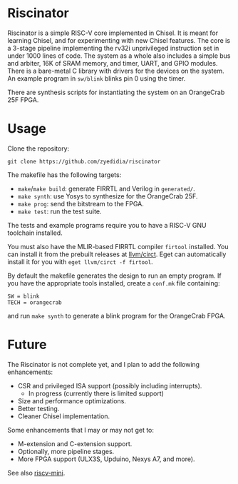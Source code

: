 # Riscinator

Riscinator is a simple RISC-V core implemented in Chisel. It is meant for
learning Chisel, and for experimenting with new Chisel features. The core is a
3-stage pipeline implementing the rv32i unprivileged instruction set in under
1000 lines of code. The system as a whole also includes a simple bus and
arbiter, 16K of SRAM memory, and timer, UART, and GPIO modules. There is a
bare-metal C library with drivers for the devices on the system. An example
program in `sw/blink` blinks pin 0 using the timer.

There are synthesis scripts for instantiating the system on an OrangeCrab 25F
FPGA.

# Usage

Clone the repository:

```
git clone https://github.com/zyedidia/riscinator
```

The makefile has the following targets:

* `make`/`make build`: generate FIRRTL and Verilog in `generated/`.
* `make synth`: use Yosys to synthesize for the OrangeCrab 25F.
* `make prog`: send the bitstream to the FPGA.
* `make test`: run the test suite.

The tests and example programs require you to have a RISC-V GNU toolchain
installed.

You must also have the MLIR-based FIRRTL compiler `firtool` installed. You can
install it from the prebuilt releases at
[llvm/circt](https://github.com/llvm/circt). Eget can automatically install it
for you with `eget llvm/circt -f firtool`.

By default the makefile generates the design to run an empty program. If you
have the appropriate tools installed, create a `conf.mk` file containing:

```
SW = blink
TECH = orangecrab
```

and run `make synth` to generate a blink program for the OrangeCrab FPGA.

# Future

The Riscinator is not complete yet, and I plan to add the following
enhancements:

* CSR and privileged ISA support (possibly including interrupts).
    * In progress (currently there is limited support)
* Size and performance optimizations.
* Better testing.
* Cleaner Chisel implementation.

Some enhancements that I may or may not get to:

* M-extension and C-extension support.
* Optionally, more pipeline stages.
* More FPGA support (ULX3S, Upduino, Nexys A7, and more).

See also [riscv-mini](https://github.com/ucb-bar/riscv-mini).
